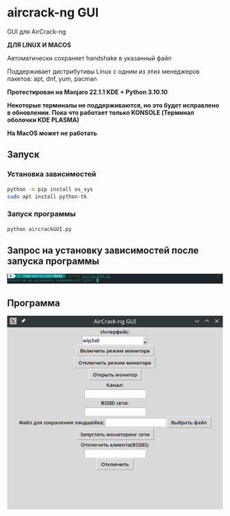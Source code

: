 # aircrack-ng GUI
GUI для AirCrack-ng

**ДЛЯ LINUX И MACOS**

Автоматически сохраняет handshake в указанный файл

Поддерживает дистрибутивы Linux с одним из этих менеджеров пакетов: apt, dnf, yum, pacman

**Протестирован на Manjaro 22.1.1 KDE + Python 3.10.10**

**Некоторые терминалы не поддерживаются, но это будет исправлено в обновлении. Пока что работает только KONSOLE (Терминал оболочки KDE PLASMA)**

**На MacOS может не работать**

## Запуск
### Установка зависимостей
```bash
python -m pip install os_sys
sudo apt install python-tk
```
### Запуск программы
```bash
python aircrackGUI.py
```
## Запрос на установку зависимостей после запуска  программы

![Установка зависимостей после запуска программы](https://raw.githubusercontent.com/UnknownKriodluk/aircrackGUI/images/%D0%B7%D0%B0%D0%BF%D1%83%D1%81%D0%BA%D0%BF%D1%80%D0%BE%D0%B3%D0%B8.png?raw)

## Программа

![Программа](https://raw.githubusercontent.com/UnknownKriodluk/aircrackGUI/images/%D0%BF%D1%80%D0%BE%D0%B3%D0%B0.png)
